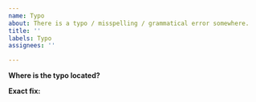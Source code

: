 ```yaml
---
name: Typo
about: There is a typo / misspelling / grammatical error somewhere.
title: ''
labels: Typo
assignees: ''

---
```


<!--
Before submitting an issue:
First, check if the issue has been submitted before. If it has, please don't submit a duplicate.
Then, check if you're on the latest Divine Journey 2 version. If not, please update first.
Finally, fill out the entire form by replacing the comments (text surrounded by <!-- --​>).
-->

**Where is the typo located?**
<!--
eg Quests / Title Screen / Tooltips / Advancements
If possible, link the location in the DJ2 code it occurs.
Ex. "In the 19th Chapter in the description of the Quest called ... "
-->

**Exact fix:**
<!--
Ex. "It should be 'assignments' not 'assingments'." / " It should be 'that you used to make', not 'that you used to made'. " / ...
-->